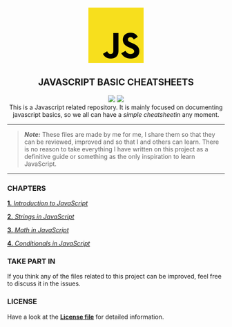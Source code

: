 <p  align="center">
    <img src="assets/img/icon.jpg"/>
</p>
<h2 align="center"><strong>JAVASCRIPT BASIC CHEATSHEETS</strong></h2>
<p  align="center">
    <img src="https://img.shields.io/github/license/aleexnl/JS-Basics?style=for-the-badge"/>
     <img src="https://img.shields.io/github/last-commit/aleexnl/JS-Basics?style=for-the-badge"/></br>
     This is a Javascript related repository.
It is mainly focused on documenting javascript basics, so we all can have a <i>simple cheatsheet</i>in any moment.
</p>

---

> **_Note:_** These files are made by me for me, I share them so that they can be reviewed, improved and so that I and others can learn. There is no reason to take everything I have written on this project as a definitive guide or something as the only inspiration to learn JavaScript.

---

<h3><strong>CHAPTERS</strong></h3>

[**1.** _Introduction to JavaScript_](./1.Introduction/)

[**2.** _Strings in JavaScript_](./2.Strings/)

[**3.** _Math in JavaScript_](./3.Math/)

[**4.** _Conditionals in JavaScript_](./4.Conditionals/)

<h3><strong>TAKE PART IN</strong></h3>

If you think any of the files related to this project can be improved, feel free to discuss it in the issues.

<h3><strong>LICENSE</strong></h3>

Have a look at the [**License file**](./LICENSE) for detailed information.
